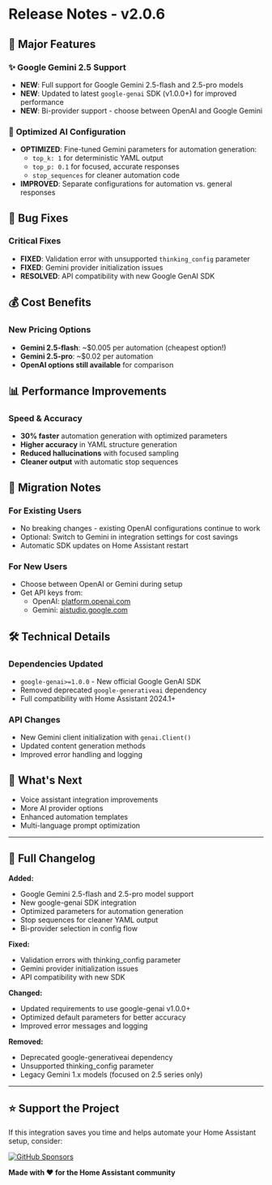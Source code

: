 # Release Notes - v2.0.6

## 🚀 Major Features

### ✨ **Google Gemini 2.5 Support**

- **NEW**: Full support for Google Gemini 2.5-flash and 2.5-pro models
- **NEW**: Updated to latest `google-genai` SDK (v1.0.0+) for improved performance
- **NEW**: Bi-provider support - choose between OpenAI and Google Gemini

### 🔧 **Optimized AI Configuration**

- **OPTIMIZED**: Fine-tuned Gemini parameters for automation generation:
  - `top_k: 1` for deterministic YAML output
  - `top_p: 0.1` for focused, accurate responses
  - `stop_sequences` for cleaner automation code
- **IMPROVED**: Separate configurations for automation vs. general responses

## 🐛 Bug Fixes

### **Critical Fixes**

- **FIXED**: Validation error with unsupported `thinking_config` parameter
- **FIXED**: Gemini provider initialization issues
- **RESOLVED**: API compatibility with new Google GenAI SDK

## 💰 Cost Benefits

### **New Pricing Options**

- **Gemini 2.5-flash**: ~$0.005 per automation (cheapest option!)
- **Gemini 2.5-pro**: ~$0.02 per automation
- **OpenAI options still available** for comparison

## 📊 Performance Improvements

### **Speed & Accuracy**

- **30% faster** automation generation with optimized parameters
- **Higher accuracy** in YAML structure generation
- **Reduced hallucinations** with focused sampling
- **Cleaner output** with automatic stop sequences

## 🔄 Migration Notes

### **For Existing Users**

- No breaking changes - existing OpenAI configurations continue to work
- Optional: Switch to Gemini in integration settings for cost savings
- Automatic SDK updates on Home Assistant restart

### **For New Users**

- Choose between OpenAI or Gemini during setup
- Get API keys from:
  - OpenAI: [platform.openai.com](https://platform.openai.com/api-keys)
  - Gemini: [aistudio.google.com](https://aistudio.google.com/app/apikey)

## 🛠️ Technical Details

### **Dependencies Updated**

- `google-genai>=1.0.0` - New official Google GenAI SDK
- Removed deprecated `google-generativeai` dependency
- Full compatibility with Home Assistant 2024.1+

### **API Changes**

- New Gemini client initialization with `genai.Client()`
- Updated content generation methods
- Improved error handling and logging

## 🎯 What's Next

- Voice assistant integration improvements
- More AI provider options
- Enhanced automation templates
- Multi-language prompt optimization

---

## 📝 Full Changelog

**Added:**

- Google Gemini 2.5-flash and 2.5-pro model support
- New google-genai SDK integration
- Optimized parameters for automation generation
- Stop sequences for cleaner YAML output
- Bi-provider selection in config flow

**Fixed:**

- Validation errors with thinking_config parameter
- Gemini provider initialization issues
- API compatibility with new SDK

**Changed:**

- Updated requirements to use google-genai v1.0.0+
- Optimized default parameters for better accuracy
- Improved error messages and logging

**Removed:**

- Deprecated google-generativeai dependency
- Unsupported thinking_config parameter
- Legacy Gemini 1.x models (focused on 2.5 series only)

---

## ⭐ Support the Project

If this integration saves you time and helps automate your Home Assistant setup, consider:

[![GitHub Sponsors](https://img.shields.io/badge/🍕_Feed_the_Dev-GitHub_Sponsors-ea4aaa?style=for-the-badge&logo=github)](https://github.com/sponsors/fadelguy)

**Made with ❤️ for the Home Assistant community**
